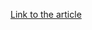[Link to the article](https://cybersecuritynews.com/classiscam-actors-automate-malicious-websites/)
